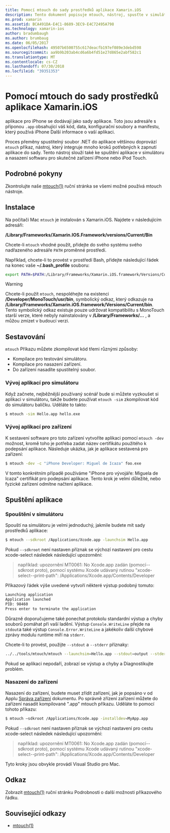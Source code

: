 ```yaml
---
title: Pomocí mtouch do sady prostředků aplikace Xamarin.iOS
description: Tento dokument popisuje mtouch, nástroj, spusťte v simulátoru jednotek celá řada kroků potřebných k zapnutí aplikace pro Xamarin.iOS do sady prostředků, a nasadit ho do fyzického zařízení.
ms.prod: xamarin
ms.assetid: BCA491DA-E4C1-8689-3EC9-E4C72495A798
ms.technology: xamarin-ios
author: bradumbaugh
ms.author: brumbaug
ms.date: 06/05/2017
ms.openlocfilehash: 49507b6500755c617deacfb197ef089e3debd598
ms.sourcegitcommit: aa9b9b203ab4cd6a6b4fd51e27d865e2abf582c1
ms.translationtype: MT
ms.contentlocale: cs-CZ
ms.lasthandoff: 07/30/2018
ms.locfileid: "39351353"
---
```

# <a name="using-mtouch-to-bundle-xamarinios-apps"></a>Pomocí mtouch do sady prostředků aplikace Xamarin.iOS

aplikace pro iPhone se dodávají jako sady aplikace. Toto jsou adresáře s příponou `.app` obsahující váš kód, data, konfigurační soubory a manifestu, který používá iPhone Další informace o vaší aplikaci.

Proces přeměny spustitelný soubor .NET do aplikace většinou doprovází `mtouch` příkaz, nástroj, který integruje mnoho kroků potřebných k zapnutí aplikace do sady. Tento nástroj slouží také ke spuštění aplikace v simulátoru a nasazení softwaru pro skutečné zařízení iPhone nebo iPod Touch.

## <a name="detailed-instructions"></a>Podrobné pokyny

Zkontrolujte naše [mtouch(1)](http://docs.go-mono.com/?link=man%3amtouch(1)) ruční stránka se všemi možné používá mtouch nástroje.

## <a name="installation"></a>Instalace

Na počítači Mac `mtouch` je instalován s Xamarin.iOS. Najdete v následujícím adresáři:

**/Library/Frameworks/Xamarin.IOS.Framework/versions/Current/Bin**

Chcete-li `mtouch` vhodné použít, přidejte do svého systému svého nadřazeného adresáře `PATH` proměnné prostředí.  

Například, chcete-li to provést v prostředí Bash, přidejte následující řádek na konec vaše **~/.bash_profile** souboru:

```bash
export PATH=$PATH:/Library/Frameworks/Xamarin.iOS.framework/Versions/Current/bin
```

> [!WARNING]
> Chcete-li použít `mtouch`, nespoléhejte na existenci **/Developer/MonoTouch/usr/bin**, symbolický odkaz, který odkazuje na **/Library/Frameworks/Xamarin.iOS.framework/Versions/Current/bin**. Tento symbolický odkaz existuje pouze udržovat kompatibilitu s MonoTouch starší verze, které nebyly nainstalovány v **/Library/Frameworks/...** , a můžou zmizet v budoucí verzi.

## <a name="building"></a>Sestavování

`mtouch` Příkazu můžete zkompilovat kód třemi různými způsoby:

-  Kompilace pro testování simulátoru.
-  Kompilace pro nasazení zařízení.
-  Do zařízení nasadíte spustitelný soubor.


### <a name="building-for-the-simulator"></a>Vývoj aplikací pro simulátoru

Když začnete, nejběžnější používaný scénář bude si můžete vyzkoušet si aplikaci v simulátoru, takže budete používat `mtouch -sim` zkompilovat kód do simulátoru balíčku. Uděláte to takto:

```bash
$ mtouch -sim Hello.app hello.exe
```

### <a name="building-for-the-device"></a>Vývoj aplikací pro zařízení

K sestavení software pro toto zařízení vytvoříte aplikaci pomocí `mtouch -dev` možnost, kromě toho je potřeba zadat název certifikátu použitého k podepsání aplikace. Následuje ukázka, jak je aplikace sestavená pro zařízení:

```bash
$ mtouch -dev -c "iPhone Developer: Miguel de Icaza" foo.exe
```

V tomto konkrétním případě používáme "iPhone pro vývojáře: Miguela de Icaza" certifikát pro podepsání aplikace. Tento krok je velmi důležité, nebo fyzické zařízení odmítne načtení aplikace.

 <a name="Running_your_Application" />


## <a name="running-your-application"></a>Spuštění aplikace


### <a name="launching-on-the-simulator"></a>Spouštění v simulátoru

Spouští na simulátoru je velmi jednoduchý, jakmile budete mít sady prostředků aplikace:

```bash
$ mtouch --sdkroot /Applications/Xcode.app -launchsim Hello.app 
```

Pokud `--sdkroot` není nastaven příznak se výchozí nastavení pro cestu xcode-select následek následující upozornění:

> například: upozornění MT0061: No Xcode.app zadán (pomocí--sdkroot proto), pomocí systému Xcode udávaný rutinou "xcode-select--print-path": /Applications/Xcode.app/Contents/Developer 

Příkazový řádek výše uvedené vytvoří některé výstup podobný tomuto:

```bash
Launching application
Application launched
PID: 98460
Press enter to terminate the application
```



Důrazně doporučujeme také ponechat protokolu standardní výstup a chyby souborů pomáhat při vaší ladění. Výstup `Console.WriteLine` přejde na `stdout`a také výstup `Console.Error.WriteLine` a jakékoliv další chybové zprávy modulu runtime míří na `stderr`.

Chcete-li to provést, použijte `--stdout` a `--stderr` příznaky:

```bash
../../tools/mtouch/mtouch --launchsim=Hello.app --stdout=output --stderr=error
```

Pokud se aplikaci nepodaří, zobrazí se výstup a chyby a Diagnostikujte problém.


### <a name="deploying-to-a-device"></a>Nasazení do zařízení

Nasazení do zařízení, budete muset zřídit zařízení, jak je popsáno v od Applu [Správa zařízení](http://developer.apple.com/library/ios/#documentation/Xcode/Conceptual/ios_development_workflow/00-About_the_iOS_Application_Development_Workflow/introduction.html) dokumentu. Po správně zřízení zařízení můžete do zařízení nasadit kompilované ".app" mtouch příkazu. Uděláte to pomocí tohoto příkazu:

```bash
$ mtouch —sdkroot /Applications/Xcode.app -installdev=MyApp.app
```

Pokud `--sdkroot` není nastaven příznak se výchozí nastavení pro cestu xcode-select následek následující upozornění:

> například: upozornění MT0061: No Xcode.app zadán (pomocí--sdkroot proto), pomocí systému Xcode udávaný rutinou "xcode-select--print-path": /Applications/Xcode.app/Contents/Developer 

Tyto kroky jsou obvykle provádí Visual Studio pro Mac.

## <a name="reference"></a>Odkaz

Zobrazit [mtouch(1)](http://docs.go-mono.com/?link=man%3amtouch(1)) ruční stránku Podrobnosti o další možnosti příkazového řádku.



## <a name="related-links"></a>Související odkazy

- [mtouch(1)](http://iosapi.xamarin.com/?link=man%3amtouch(1))
